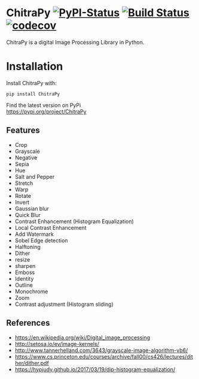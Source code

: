 # ChitraPy [![PyPI-Status](https://img.shields.io/badge/pypi-ChitraPy-blue)](https://pypi.org/project/ChitraPy) [![Build Status](https://travis-ci.com/mgautam98/ChitraPy.svg?branch=master)](https://travis-ci.com/mgautam98/ChitraPy)  [![codecov](https://codecov.io/gh/mgautam98/ChitraPy/branch/master/graph/badge.svg)](https://codecov.io/gh/mgautam98/ChitraPy)
 
ChitraPy is a digital Image Processing Library in Python.

# Installation
Install ChitraPy with:
```
pip install ChitraPy
```
Find the latest version on PyPi  
https://pypi.org/project/ChitraPy

## Features

* Crop
* Grayscale
* Negative
* Sepia
* Hue
* Salt and Pepper
* Stretch
* Warp
* Rotate
* Invert
* Gaussian blur
* Quick Blur
* Contrast Enhancement (Histogram Equalization)
* Local Contrast Enhancement
* Add Watermark
* Sobel Edge detection
* Halftoning
* Dither
* resize
* sharpen
* Emboss
* Identity
* Outline
* Monochrome
* Zoom
* Contrast adjustment (Histogram sliding)


## References

* https://en.wikipedia.org/wiki/Digital_image_processing
* http://setosa.io/ev/image-kernels/
* http://www.tannerhelland.com/3643/grayscale-image-algorithm-vb6/
* https://www.cs.princeton.edu/courses/archive/fall00/cs426/lectures/dither/dither.pdf
* https://hypjudy.github.io/2017/03/19/dip-histogram-equalization/

